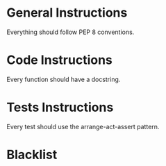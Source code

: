 # General Instructions

Everything should follow PEP 8 conventions.

# Code Instructions

Every function should have a docstring.

# Tests Instructions

Every test should use the arrange-act-assert pattern.

# Blacklist
